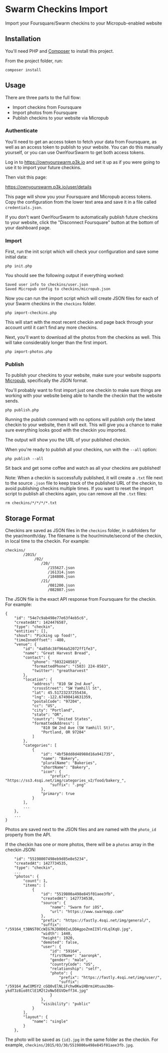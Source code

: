 Swarm Checkins Import
=====================

Import your Foursquare/Swarm checkins to your Micropub-enabled website


## Installation

You'll need PHP and [Composer](https://getcomposer.org) to install this project.

From the project folder, run:

```
composer install
```


## Usage

There are three parts to the full flow:

* Import checkins from Foursquare
* Import photos from Foursquare
* Publish checkins to your website via Micropub


### Authenticate

You'll need to get an access token to fetch your data from Foursquare, as well as an access token to publish to your website. You can do this manually yourself, or you can use OwnYourSwarm to get both access tokens.

Log in to <https://ownyourswarm.p3k.io> and set it up as if you were going to use it to import your future checkins.

Then visit this page:

<https://ownyourswarm.p3k.io/user/details>

This page will show you your Foursquare and Micropub access tokens. Copy the configuration from the lower text area and save it in a file called `credentials.json`.

If you don't want OwnYourSwarm to automatically publish future checkins to your website, click the "Disconnect Foursquare" button at the bottom of your dashboard page.


### Import

First, run the init script which will check your configuration and save some initial data:

```
php init.php
```

You should see the following output if everything worked:

```
Saved user info to checkins/user.json
Saved Micropub config to checkins/micropub.json
```

Now you can run the import script which will create JSON files for each of your Swarm checkins in the `checkins` folder.

```
php import-checkins.php
```

This will start with the most recent checkin and page back through your account until it can't find any more checkins.

Next, you'll want to download all the photos from the checkins as well. This will take considerably longer than the first import.

```
php import-photos.php
```


### Publish

To publish your checkins to your website, make sure your website supports [Micropub](https://micropub.net), specifically the JSON format.

You'll probably want to first import just one checkin to make sure things are working with your website being able to handle the checkin that the website sends.

```
php publish.php
```

Running the publish command with no options will publish only the latest checkin to your website, then it will exit. This will give you a chance to make sure everything looks good with the checkin you imported.

The output will show you the URL of your published checkin.

When you're ready to publish all your checkins, run with the `--all` option:

```
php publish --all
```

Sit back and get some coffee and watch as all your checkins are published!

Note: When a checkin is successfully published, it will create a `.txt` file next to the source `.json` file to keep track of the published URL of the checkin, to avoid publishing checkins multiple times. If you want to reset the import script to publish all checkins again, you can remove all the `.txt` files:

```
rm checkins/*/*/*/*.txt
```


## Storage Format

Checkins are saved as JSON files in the `checkins` folder, in subfolders for the year/month/day. The filename is the hour/minute/second of the checkin, in local time to the checkin. For example:

```
checkins/
        /2015/
             /02/
                /20/
                   /155627.json
                   /161314.json
                   /184800.json
                /21/
                   /081200.json
                   /082807.json
```

The JSON file is the exact API response from Foursquare for the checkin. For example:

```
{
    "id": "54e7c9ab498e77e63f4eb5c6",
    "createdAt": 1424476587,
    "type": "checkin",
    "entities": [],
    "shout": "Picking up food!",
    "timeZoneOffset": -480,
    "venue": {
        "id": "4a85dc38f964a52072ff1fe3",
        "name": "Great Harvest Bread",
        "contact": {
            "phone": "5032248583",
            "formattedPhone": "(503) 224-8583",
            "twitter": "greatharvest"
        },
        "location": {
            "address": "810 SW 2nd Ave",
            "crossStreet": "SW Yamhill St",
            "lat": 45.51723237255434,
            "lng": -122.67498414631359,
            "postalCode": "97204",
            "cc": "US",
            "city": "Portland",
            "state": "OR",
            "country": "United States",
            "formattedAddress": [
                "810 SW 2nd Ave (SW Yamhill St)",
                "Portland, OR 97204"
            ]
        },
        "categories": [
            {
                "id": "4bf58dd8d48988d16a941735",
                "name": "Bakery",
                "pluralName": "Bakeries",
                "shortName": "Bakery",
                "icon": {
                    "prefix": "https://ss3.4sqi.net/img/categories_v2/food/bakery_",
                    "suffix": ".png"
                },
                "primary": true
            }
        ],
        ...
    },
    ...
}
```

Photos are saved next to the JSON files and are named with the `photo_id` property from the API.

If the checkin has one or more photos, there will be a `photos` array in the checkin JSON:

```
    "id": "55198007498eb9d85e8e5234",
    "createdAt": 1427734535,
    "type": "checkin",
    ...
    "photos": {
        "count": 1,
        "items": [
            {
                "id": "5519800a498e845f01aee3fb",
                "createdAt": 1427734538,
                "source": {
                    "name": "Swarm for iOS",
                    "url": "https://www.swarmapp.com"
                },
                "prefix": "https://fastly.4sqi.net/img/general/",
                "suffix": "/59164_t3BNST0CcWIG7KJD0D0IvLDDAgpoZnmII9lrVLqlKqU.jpg",
                "width": 1440,
                "height": 1920,
                "demoted": false,
                "user": {
                    "id": "59164",
                    "firstName": "aaronpk",
                    "gender": "male",
                    "countryCode": "US",
                    "relationship": "self",
                    "photo": {
                        "prefix": "https://fastly.4sqi.net/img/user/",
                        "suffix": "/59164_AwCOMSY2_cGQ0vElNLiFchw0KwiHBrmiHtuau30m-ykdT3z8io8tClE1M2t2oNw5EGVDeff34.jpg"
                    }
                },
                "visibility": "public"
            }
        ],
        "layout": {
            "name": "single"
        }
    },
```

The photo will be saved as `{id}.jpg` in the same folder as the checkin. For example, `checkins/2015/03/30/5519800a498e845f01aee3fb.jpg`.

